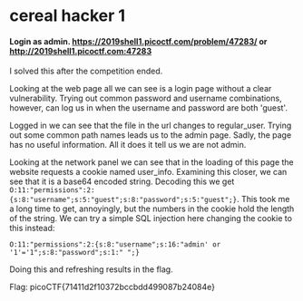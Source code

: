 # cereal hacker 1
#### Login as admin. https://2019shell1.picoctf.com/problem/47283/ or http://2019shell1.picoctf.com:47283

I solved this after the competition ended.

Looking at the web page all we can see is a login page without a clear vulnerability. Trying out common password and username combinations,
however, can log us in when the username and password are both 'guest'.

Logged in we can see that the file in the url changes to regular_user. Trying out some common path names leads us to the admin page. Sadly,
the page has no useful information. All it does it tell us we are not admin.

Looking at the network panel we can see that in the loading of this page the website requests a cookie named user_info. Examining this closer,
we can see that it is a base64 encoded string. Decoding this we get `O:11:"permissions":2:{s:8:"username";s:5:"guest";s:8:"password";s:5:"guest";}`. This took me a long time to get, annoyingly, but the numbers in the cookie 
hold the length of the string. We can try a simple SQL injection here changing the cookie to this instead:
```
O:11:"permissions":2:{s:8:"username";s:16:"admin' or '1'='1";s:8:"password";s:1:" ";}
```
Doing this and refreshing results in the flag.

Flag: picoCTF{71411d2f10372bccbdd499087b24084e}
